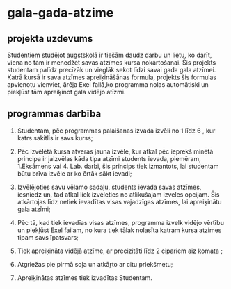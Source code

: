 # gala-gada-atzime

## projekta uzdevums

Studentiem studējot augstskolā ir tiešām daudz darbu un lietu, ko darīt, viena no tām ir menedžēt savas atzīmes kursa nokārtošanai. Šis projekts studentam palīdz precīzāk un vieglāk sekot līdzi savai gada gala atzīmei. Katrā kursā ir sava atzīmes apreiķināšānas formula, projekts šis formulas apvienotu vienviet, ārēja Exel failā,ko programma nolas automātiski un piekļūst tām apreiķinot gala vidējo atīzmi. 

## programmas darbība 

1.  Studentam, pēc programmas palaišanas izvada izvēli no 1 līdz 6 , kur katrs sakitlis ir savs kurss;
   
2. Pēc izvēlētā kursa atveras jauna izvēle, kur atkal pēc ieprekš minētā principa ir jaizvēlas kāda tipa atzīmi students ievada, piemēram, 1.Eksāmens vai 4. Lab. darbi, šis princips tiek izmantots, lai studentam būtu brīva izvēle ar ko ērtāk sākt ievadi;

3. Izvēlējoties savu vēlamo sadaļu, students ievada savas atzīmes, iesniedz un, tad atkal liek izvēleties no atlikušajam izveles opcijam. Šis atkārtojas līdz netiek ievadītas visas vajadzīgas atzīmes, lai apreiķinātu gala atzīmi;

4. Pēc tā, kad tiek ievadīas visas atzīmes, programma izvelk vidējo vērtību un piekļūst Exel failam, no kura tiek tālak nolasīta katram kursa atzimes tipam savs īpatsvars;

5. Tiek apreiķināta vidējā atzīme, ar precizitāti līdz 2 cipariem aiz komata ;

6. Atgriežas pie pirmā soļa un atkāŗto ar citu priekšmetu;

7. Apreiķinātas atzīmes tiek izvadītas Studentam.


